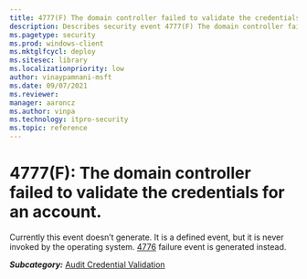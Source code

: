 ```yaml
---
title: 4777(F) The domain controller failed to validate the credentials for an account. 
description: Describes security event 4777(F) The domain controller failed to validate the credentials for an account.
ms.pagetype: security
ms.prod: windows-client
ms.mktglfcycl: deploy
ms.sitesec: library
ms.localizationpriority: low
author: vinaypamnani-msft
ms.date: 09/07/2021
ms.reviewer: 
manager: aaroncz
ms.author: vinpa
ms.technology: itpro-security
ms.topic: reference
---
```


# 4777(F): The domain controller failed to validate the credentials for an account.


Currently this event doesn’t generate. It is a defined event, but it is never invoked by the operating system. [4776](event-4776.md) failure event is generated instead.

***Subcategory:***&nbsp;[Audit Credential Validation](audit-credential-validation.md)

